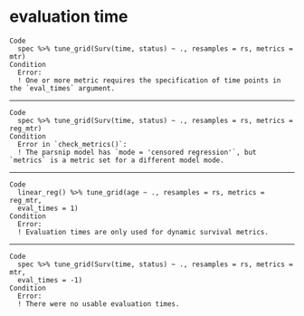 # evaluation time

    Code
      spec %>% tune_grid(Surv(time, status) ~ ., resamples = rs, metrics = mtr)
    Condition
      Error:
      ! One or more metric requires the specification of time points in the `eval_times` argument.

---

    Code
      spec %>% tune_grid(Surv(time, status) ~ ., resamples = rs, metrics = reg_mtr)
    Condition
      Error in `check_metrics()`:
      ! The parsnip model has `mode = 'censored regression'`, but `metrics` is a metric set for a different model mode.

---

    Code
      linear_reg() %>% tune_grid(age ~ ., resamples = rs, metrics = reg_mtr,
      eval_times = 1)
    Condition
      Error:
      ! Evaluation times are only used for dynamic survival metrics.

---

    Code
      spec %>% tune_grid(Surv(time, status) ~ ., resamples = rs, metrics = mtr,
      eval_times = -1)
    Condition
      Error:
      ! There were no usable evaluation times.

